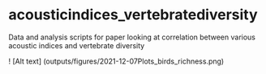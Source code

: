 # acousticindices_vertebratediversity
Data and analysis scripts for paper looking at correlation between various acoustic indices and vertebrate diversity

! [Alt text] (outputs/figures/2021-12-07Plots_birds_richness.png)